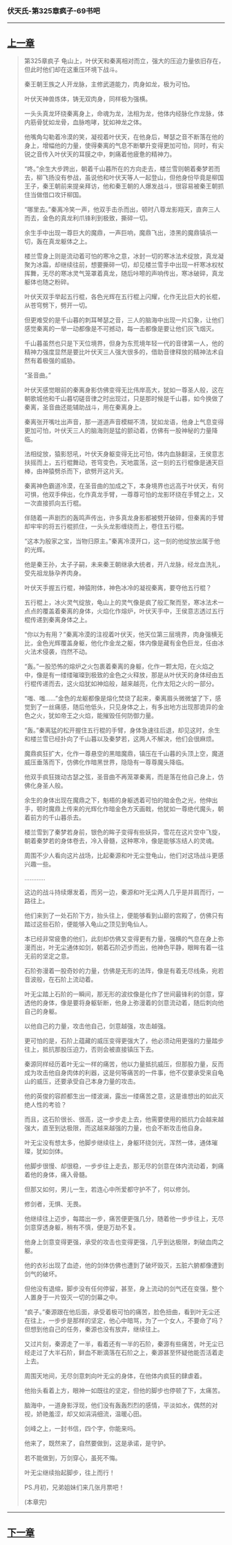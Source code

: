 ### 伏天氏-第325章疯子-69书吧

--------
[上一章](./332cce8688c3efafd9e2ee53587ebf0b.md)
--------


>
>
>
>第325章疯子
>龟山上，叶伏天和秦离相对而立，强大的压迫力量依旧存在，但此时他们却在这重压环境下战斗。
>
>秦王朝王族之人开龙脉，主修武道能力，肉身如龙，极为可怕。
>
>叶伏天神兽炼体，铸无双肉身，同样极为强横。
>
>一头头真龙环绕秦离身上，命魂为龙，法相为龙，他体内经脉化作龙脉，体内筋骨犹如龙骨，血脉咆哮，犹如神龙之体。
>
>他嘴角勾勒着冷漠的笑，凝视着叶伏天，在他身后，琴瑟之音不断落在他的身上，增幅他的力量，使得秦离的气息不断攀升变得更加可怕，同时，有尖锐之音传入叶伏天的耳膜之中，刺痛着他疲惫的精神力。
>
>“咚。”余生大步跨出，朝着千山暮所在的方向走去，楼兰雪则朝着秦梦若而去，柳飞扬没有参战，虽说他和叶伏天等人一起登山，但他身份毕竟是柳国王子，秦王朝前来提亲拜访，他和秦王朝的人爆发战斗，很容易被秦王朝抓住当做借口攻讦柳国。
>
>“哪里去。”秦离冷笑一声，他双手击杀而出，顿时八尊龙影翔天，直奔三人而去，金色的真龙利爪锋利到极致，撕碎一切。
>
>余生手中出现一尊巨大的魔鼎，一声巨响，魔鼎飞出，漆黑的魔鼎镇杀一切，轰在真龙躯体之上。
>
>楼兰雪身上则是流动着可怕的寒冷之意，冰封一切的寒冰法术绽放，真龙凝聚为冰霜，却继续往前，想要撕碎一切，却见楼兰雪手中出现一杆寒冰权杖挥舞，无尽的寒冰灵气笼罩着真龙，随后咔嚓的声响传出，寒冰破碎，真龙躯体也随之粉碎。
>
>叶伏天双手举起五行棍，各色光辉在五行棍上闪耀，化作无比巨大的长棍，从苍穹劈下，劈开一切。
>
>但更难受的是千山暮的刺耳琴瑟之音，三人的脑海中出现一片幻象，让他们感觉秦离的一举一动都像是不可撼动，每一击都像是要让他们灰飞烟灭。
>
>千山暮虽然也只是下天位境界，但身为东荒境年轻一代的音律第一人，他的精神力强度显然是要比叶伏天三人强大很多的，借助音律释放的精神法术自然有着极强的威胁。
>
>“圣音曲。”
>
>叶伏天感觉眼前的秦离身影仿佛变得无比伟岸高大，犹如一尊圣人般，这在朝歌城他和千山暮切磋音律之时出现过，只是那时候是千山暮，如今换做了秦离，圣音曲还能辅助战斗，用在秦离身上。
>
>秦离张开嘴吐出声音，那一道道声音模糊不清，犹如龙语，他身上气息变得更加可怕，叶伏天三人的脑海则是猛的颤动着，仿佛有一股神秘的力量降临。
>
>法相绽放，猿影怒吼，叶伏天身躯变得无比可怕，体内血脉翻滚，王侯意志扶摇而上，五行棍舞动，苍穹变色，天地震荡，这一刻的五行棍像是通天巨棒，由神猿劈杀而下，欲劈开这片天。
>
>秦离神色霸道冷漠，在圣音曲的加成之下，本身境界也远高于叶伏天，有何可惧，他双手伸出，化作真龙手臂，一尊尊可怕的龙影环绕在手臂之上，又一次直接抓向五行棍。
>
>伴随着一声剧烈的轰鸣声传出，许多真龙身影都被劈开破碎，但秦离的手臂却牢牢的将五行棍抓住，一头头龙影缠绕而上，卷住五行棍。
>
>“这本为殷家之宝，当物归原主。”秦离冷漠开口，这一刻的他绽放出属于他的光辉。
>
>他是秦王孙，太子子嗣，未来秦王朝继承大统者，开八龙脉，经龙血洗礼，受先祖龙脉孕养肉身。
>
>叶伏天手握五行棍，神猿附体，神色冰冷的凝视秦离，要夺他五行棍？
>
>五行棍上，冰火灵气绽放，龟山上的灵气像是疯了般汇聚而至，寒冰法术一点点的覆盖着秦离的身体，火焰化作熔炉，叶伏天手中，王侯意志透过五行棍传递到秦离身体之上。
>
>“你以为有用？”秦离冷漠的注视着叶伏天，他天位第三层境界，肉身强横无比，金色光辉覆盖身躯，他化作金龙之躯，体内像是藏有金色巨龙，任由冰火法术侵袭，岿然不动。
>
>“轰。”一股恐怖的熔炉之火包裹着秦离的身躯，化作一颗太阳，在火焰之中，像是有一缕缕璀璨到极致的金色之火释放，那是从叶伏天的身体经由五行棍传递而去，这火焰犹如神焰般，越来越亮，化作太阳之火的一部分。
>
>“嗤、嗤……”金色的龙躯都像是熔化焚烧了起来，秦离眉头微微皱了下，感觉到了一丝痛感，随后他低头，只见身体之上，有多出地方出现那诡异的金色之火，犹如帝王之火焰，能摧毁任何防御力量。
>
>“轰。”秦离猛的松开握住五行棍的手臂，身体急速往后退，却见这时，余生和楼兰雪已经扑向了千山暮以及秦梦若，这两人不解决，他们会很麻烦。
>
>魔鼎疯狂扩大，化作一尊悬空的黑暗魔鼎，镇压在千山暮的头顶上空，魔道威压垂落而下，仿佛化作暗黑世界，隐隐有一尊尊魔头降临。
>
>他双手疯狂拨动古瑟之弦，圣音曲不再笼罩秦离，而是落在他自己身上，仿佛化身圣人般。
>
>余生的身体出现在魔鼎之下，魁梧的身躯透着可怕的暗金色之光，他伸出手，顿时魔鼎上传来的光辉化作暗金色方天画戟，他犹如一尊绝代魔头，朝着前方的千山暮杀去。
>
>楼兰雪到了秦梦若身前，银色的眸子变得有些妖异，雪花在这片空中飞旋，朝着秦梦若的身体卷去，冷入骨髓，这种寒冷，像是能够冻结人的灵魂。
>
>周围不少人看向这片战场，比起秦源和叶无尘登龟山，他们对这场战斗更感兴趣一些。
>
>…………
>
>这边的战斗持续爆发着，而另一边，秦源和叶无尘两人几乎是并肩而行，一路往上。
>
>他们来到了一处石阶下方，抬头往上，便能够看到山巅的宫殿了，仿佛只有踏过这些石阶，便能够入龟山之顶见到龟仙人。
>
>本已经非常疲惫的他们，此刻却仿佛又变得更有力量，强横的气息在身上弥漫而出，叶无尘通体如剑，朝着石阶迈步而出，他神色平静，眼眸有着一往无前的坚定之意。
>
>石阶弥漫着一股奇妙的力量，仿佛是无形的法阵，像是有着无尽线条，宛若音波般，在石阶上流动着。
>
>叶无尘踏上石阶的一瞬间，那无形的波纹像是化作了世间最锋利的剑意，穿透他的身体，像是要将身躯斩断，他身上弥漫着的剑意流动着，随后刺向他自己的身躯。
>
>以他自己的力量，攻击他自己，剑意越强，攻击越强。
>
>更可怕的是，石阶上蕴藏的威压变得更强大了，他必须动用更强的力量踏步往上，抵抗那股压迫力，否则会被直接镇压下去。
>
>秦源同样经历着叶无尘一样的痛苦，他以力量抵抗威压，但那股力量，反而成为攻击他自身肉体的利器，这是何等痛苦的一件事，他不仅要承受来自龟山的威压，还要承受自己本身力量的攻击。
>
>他的英俊的容颜都生出一缕波澜，露出一缕痛苦之意，这是谁想出的如此灭绝人性的考验？
>
>而且，这石阶很长、很高，这一步步走上去，他需要使用的抵抗力会越来越强大，直至到达极限，而这越来越强的力量，也会不断攻击他自身。
>
>叶无尘没有想太多，他脚步继续往上，身躯环绕剑光，浑然一体，通体璀璨，犹如剑体。
>
>他脚步很慢、却很稳，一步步往上走去，那无尽的剑意在体内流动着，刺痛着他的身体，痛入骨髓。
>
>但那又如何，男儿一生，若连心中所爱都守护不了，何以修剑。
>
>修剑者，无惧、无畏。
>
>他继续往上迈步，每踏出一步，痛苦便更强几分，随着他一步步往上，无尽剑意穿透身躯，稍有不慎，便是万劫不复。
>
>他身上剑意变得更强，承受的攻击也变得更强，几乎到达极限，刺破血肉之躯。
>
>他的衣衫出现了血迹，他的剑体仿佛也遭到了破坏毁灭，五脏六腑都像遭到剑气的破坏。
>
>但他没有退缩，脚步没有任何停留，甚至，身上流动的剑气还在变强，整个人置身于一片毁灭一切的剑幕之中。
>
>“疯子。”秦源跟在他后面，承受着极可怕的痛苦，脸色扭曲，看到叶无尘还在往上，一步步是那样的坚定，他心中暗骂，为了一个女人，不要命了吗？
>但想到他自己的任务，秦源也没有放弃，继续往上。
>
>又过片刻，秦源走了一半，看着还有一半的石阶，秦源有些痛苦，叶无尘已经走过了大半石阶，鲜血不断滴落在石阶之上，秦源甚至怀疑他能否活着走上去。
>
>周围天地间，无尽剑意刺向叶无尘的身体，在他体内疯狂的肆虐着。
>
>他抬头看着上方，眼神一如既往的坚定，但他的脚步也停顿了下，太痛苦。
>
>脑海中，一道身影浮现，他们没有轰轰烈烈的感情，平淡如水，偶然的对视，娇艳羞涩，却又如涓涓细流，温暖心田。
>
>剑峰之上，一封书信，四个字，你能来吗。
>
>他来了，既然来了，自然要做到，这是承诺，是守护。
>
>若不能做到，万剑穿心，虽死不悔。
>
>叶无尘继续抬起脚步，往上而行！
>
>PS.月初，兄弟姐妹们来几张月票吧！
>
>(本章完)
>
>

--------
[下一章](./b4b012a44272995541c2ee17c8591ec4.md)
--------
